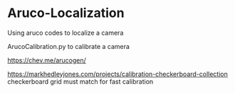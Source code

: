 # Aruco-Localization
Using aruco codes to localize a camera

ArucoCalibration.py to calibrate a camera

https://chev.me/arucogen/

https://markhedleyjones.com/projects/calibration-checkerboard-collection
checkerboard grid must match for fast calibration
